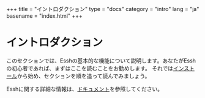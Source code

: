 +++
title = "イントロダクション"
type = "docs"
category = "intro"
lang = "ja"
basename = "index.html"
+++

# イントロダクション

このセクションでは、Esshの基本的な機能について説明します。あなたがEsshの初心者であれば、まずはここを読むことをお勧めします。 それでは[インストール](installation.html)から始め、セクションを順を追って読んでみましょう。

Esshに関する詳細な情報は、[ドキュメント](/docs/ja/index.html)を参照してください。
